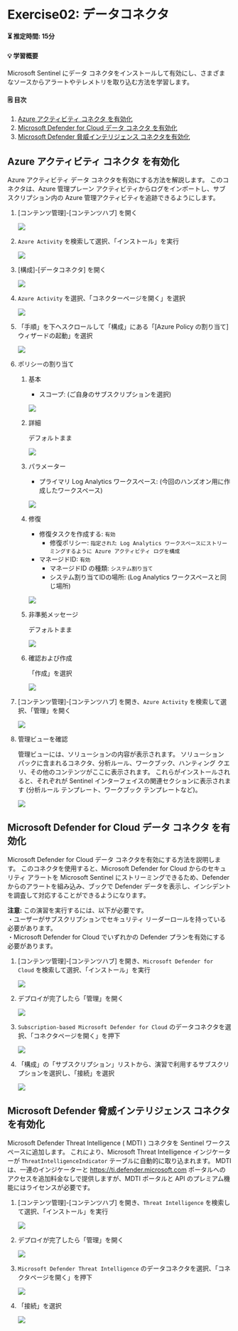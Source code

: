# Exercise02: データコネクタ

#### ⏳ 推定時間: 15分

#### 💡 学習概要

Microsoft Sentinel にデータ コネクタをインストールして有効にし、さまざまなソースからアラートやテレメトリを取り込む方法を学習します。

#### 🗒️ 目次

1. [Azure アクティビティ コネクタ を有効化](#azure-アクティビティ-コネクタ-を有効化)
1. [Microsoft Defender for Cloud データ コネクタ を有効化](#microsoft-defender-for-cloud-データ-コネクタ-を有効化)
1. [Microsoft Defender 脅威インテリジェンス コネクタを有効化](#microsoft-defender-脅威インテリジェンス-コネクタを有効化)

## Azure アクティビティ コネクタ を有効化

Azure アクティビティ データ コネクタを有効にする方法を解説します。
このコネクタは、Azure 管理プレーン アクティビティからログをインポートし、サブスクリプション内の Azure 管理アクティビティを追跡できるようにします。

1. [コンテンツ管理]-[コンテンツハブ] を開く

    ![](../images/ex02-101.png)

1. `Azure Activity` を検索して選択、「インストール」を実行

    ![](../images/ex02-102.png)

1. [構成]-[データコネクタ] を開く

    ![](../images/ex02-103.png)

1. `Azure Activity` を選択、「コネクターページを開く」を選択

    ![](../images/ex02-104.png)

1. 「手順」を下へスクロールして「構成」にある「[Azure Policy の割り当て]ウィザードの起動」を選択

    ![](../images/ex02-105.png)

1. ポリシーの割り当て

    1. 基本

        - スコープ: (ご自身のサブスクリプションを選択)

        ![](../images/ex02-106.png)

    1. 詳細

        デフォルトまま

        ![](../images/ex02-107.png)

    1. パラメーター

        - プライマリ Log Analytics ワークスペース: (今回のハンズオン用に作成したワークスペース)

        ![](../images/ex02-108.png)

    1. 修復

        - 修復タスクを作成する: `有効`
            - 修復ポリシー: `指定された Log Analytics ワークスペースにストリーミングするように Azure アクティビティ ログを構成`
        - マネージドID: `有効`
            - マネージドID の種類: `システム割り当て`
            - システム割り当てIDの場所: (Log Analytics ワークスペースと同じ場所)

        ![](../images/ex02-109.png)

    1. 非準拠メッセージ

        デフォルトまま

        ![](../images/ex02-110.png)

    1. 確認および作成

        「作成」を選択

        ![](../images/ex02-111.png)

1. [コンテンツ管理]-[コンテンツハブ] を開き、`Azure Activity` を検索して選択、「管理」を開く

    ![](../images/ex02-112.png)

1. 管理ビューを確認

    管理ビューには、ソリューションの内容が表示されます。
    ソリューション パックに含まれるコネクタ、分析ルール、ワークブック、ハンティング クエリ、その他のコンテンツがここに表示されます。
    これらがインストールされると、それぞれが Sentinel インターフェイスの関連セクションに表示されます (分析ルール テンプレート、ワークブック テンプレートなど)。

    ![](../images/ex02-113.png)


## Microsoft Defender for Cloud データ コネクタ を有効化

Microsoft Defender for Cloud データ コネクタを有効にする方法を説明します。
このコネクタを使用すると、Microsoft Defender for Cloud からのセキュリティ アラートを Microsoft Sentinel にストリーミングできるため、Defender からのアラートを組み込み、ブックで Defender データを表示し、インシデントを調査して対応することができるようになります。

**注意:** この演習を実行するには、以下が必要です。<br />
・ユーザーがサブスクリプションでセキュリティ リーダーロールを持っている必要があります。<br />
・Microsoft Defender for Cloud でいずれかの Defender プランを有効にする必要があります。


1. [コンテンツ管理]-[コンテンツハブ] を開き、`Microsoft Defender for Cloud` を検索して選択、「インストール」を実行

    ![](../images/ex02-201.png)

1. デプロイが完了したら「管理」を開く

    ![](../images/ex02-202.png)

1. `Subscription-based Microsoft Defender for Cloud` のデータコネクタを選択、「コネクタページを開く」を押下

    ![](../images/ex02-203.png)

1. 「構成」の「サブスクリプション」リストから、演習で利用するサブスクリプションを選択し、「接続」を選択

    ![](../images/ex02-204.png)


## Microsoft Defender 脅威インテリジェンス コネクタを有効化

Microsoft Defender Threat Intelligence ( MDTI ) コネクタを Sentinel ワークスペースに追加します。
これにより、Microsoft Threat Intelligence インジケーターが `ThreatIntelligenceIndicator` テーブルに自動的に取り込まれます。
MDTI は、一連のインジケーターと https://ti.defender.microsoft.com ポータルへのアクセスを追加料金なしで提供しますが、MDTI ポータルと API のプレミアム機能にはライセンスが必要です。

1. [コンテンツ管理]-[コンテンツハブ] を開き、`Threat Intelligence` を検索して選択、「インストール」を実行

    ![](../images/ex02-301.png)

1. デプロイが完了したら「管理」を開く

    ![](../images/ex02-302.png)

1. `Microsoft Defender Threat Intelligence` のデータコネクタを選択、「コネクタページを開く」を押下

    ![](../images/ex02-303.png)

1. 「接続」を選択

    ![](../images/ex02-304.png)


